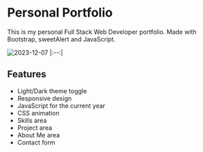 # Personal Portfolio
This is my personal Full Stack Web Developer portfolio. Made with Bootstrap, sweetAlert and JavaScript. 

![2023-12-07](https://github.com/elena-polyakova2/portfolio_website/assets/124845955/381ccc1d-1810-41cf-af4e-0b429d8911da)
|:--:| 

## Features

- Light/Dark theme toggle
- Responsive design
- JavaScript for the current year
- CSS animation
- Skills area
- Project area
- About Me area
- Contact form
